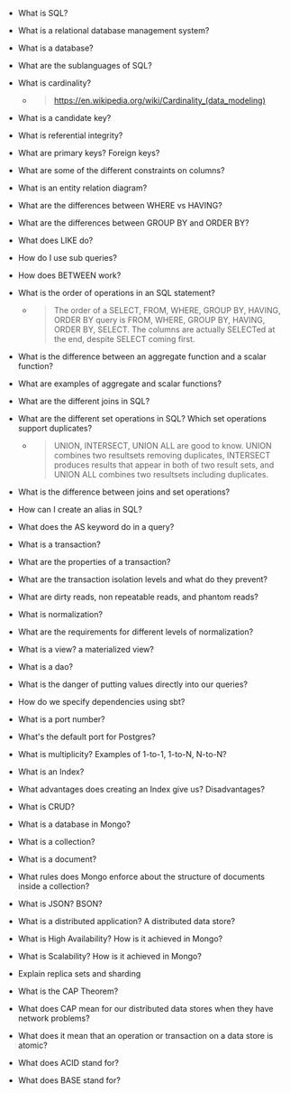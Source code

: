 - What is SQL?
- What is a relational database management system?
- What is a database?
- What are the sublanguages of SQL?
- What is cardinality?
  - > https://en.wikipedia.org/wiki/Cardinality_(data_modeling)
- What is a candidate key?
- What is referential integrity?
- What are primary keys? Foreign keys?
- What are some of the different constraints on columns?
- What is an entity relation diagram?
- What are the differences between WHERE vs HAVING?
- What are the differences between GROUP BY and ORDER BY?
- What does LIKE do?
- How do I use sub queries?
- How does BETWEEN work? 
- What is the order of operations in an SQL statement?
  - > The order of a SELECT, FROM, WHERE, GROUP BY, HAVING, ORDER BY query is FROM, WHERE, GROUP BY, HAVING, ORDER BY, SELECT.  The columns are actually SELECTed at the end, despite SELECT coming first.
- What is the difference between an aggregate function and a scalar function?
- What are examples of aggregate and scalar functions?
- What are the different joins in SQL?
- What are the different set operations in SQL? Which set operations support duplicates?
  - > UNION, INTERSECT, UNION ALL are good to know.  UNION combines two resultsets removing duplicates, INTERSECT produces results that appear in both of two result sets, and UNION ALL combines two resultsets including duplicates.
- What is the difference between joins and set operations?
- How can I create an alias in SQL? 
- What does the AS keyword do in a query? 
- What is a transaction?
- What are the properties of a transaction?
- What are the transaction isolation levels and what do they prevent?
- What are dirty reads, non repeatable reads, and phantom reads?
- What is normalization?
- What are the requirements for different levels of normalization?
- What is a view? a materialized view?

- What is a dao?
- What is the danger of putting values directly into our queries?

- How do we specify dependencies using sbt?
- What is a port number?
- What's the default port for Postgres?
- What is multiplicity?  Examples of 1-to-1, 1-to-N, N-to-N?
- What is an Index?  
- What advantages does creating an Index give us? Disadvantages?
- What is CRUD?

- What is a database in Mongo?
- What is a collection?
- What is a document?
- What rules does Mongo enforce about the structure of documents inside a collection?
- What is JSON? BSON?

- What is a distributed application?  A distributed data store?
- What is High Availability? How is it achieved in Mongo?
- What is Scalability? How is it achieved in Mongo?
- Explain replica sets and sharding
- What is the CAP Theorem?
- What does CAP mean for our distributed data stores when they have network problems?
- What does it mean that an operation or transaction on a data store is atomic?
- What does ACID stand for?
- What does BASE stand for?
